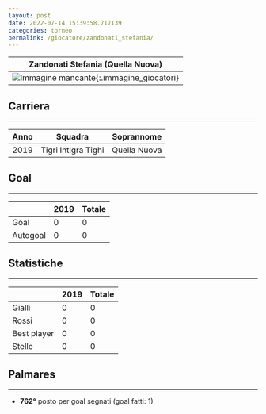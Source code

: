 ```yaml
---
layout: post
date: 2022-07-14 15:39:58.717139
categories: torneo
permalink: /giocatore/zandonati_stefania/
---
```

<link rel='stylesheets' href='./../assets/giocatori.css'>

| Zandonati Stefania (Quella Nuova) |
|:-----:|
| ![Immagine mancante]('./../../assets/giocatori/zandonati_stefania.png){:.immagine_giocatori} |


## Carriera
----

|Anno|Squadra|Soprannome|
|:---:|---|---|
|2019|Tigri Intigra Tighi|Quella Nuova|


## Goal
----

| |2019| Totale |
|---|---|---|
|Goal|0|0|
|Autogoal|0|0|


## Statistiche
----

| |2019| Totale |
|---|---|---|
|Gialli|0|0|
|Rossi|0|0|
|Best player|0|0|
|Stelle|0|0|


## Palmares
----

- **762°** posto per goal segnati (goal fatti: 1)
